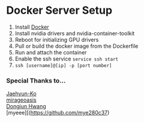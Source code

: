 # Docker Server Setup

1. Install [Docker](https://docs.docker.com/engine/install/)
2. Install nvidia drivers and nvidia-container-toolkit
3. Reboot for initializing GPU drivers
4. Pull or build the docker image from the Dockerfile
5. Run and attach the container
6. Enable the ssh service ```service ssh start```
7. ```ssh [username]@[ip] -p [port number]```

### Special Thanks to...
[Jaehyun-Ko](https://github.com/jaehyun-ko)  
[mirageoasis](https://github.com/mirageoasis)  
[Dongjun Hwang](https://github.com/dongjunhwang)  
[myeee][(https://github.com/mye280c37)
